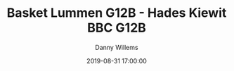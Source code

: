 ---
layout: album
title: Basket Lummen G12B - Hades Kiewit BBC G12B
description: Oefen wedstrijd tussen Basket Lummen G12B en Hades Kiewit BBC G12B.
date: 2019-08-31 17:00:00
cover: /albums/2019-08-31-Basket-Lummen-G12B-Hades-Kiewit-BBC-G12B/thumbnails/DSC_0108.jpg
author: Danny Willems
archived: true
pagination: 
  enabled: true
  images: true
  imageLayout: image
  itemsPerPage: 64
---